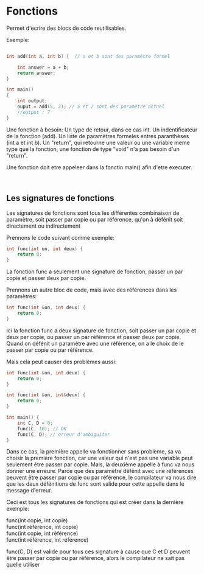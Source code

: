 # Fonctions

Permet d'ecrire des blocs de code reutilisables.

Exemple:
```cpp

int add(int a, int b) {  // a et b sont des paramètre formel

    int answer = a + b;
    return answer;
}

int main()
{
    int output;
    ouput = add(5, 2); // 5 et 2 sont des paramètre actuel
    //output : 7
}


```

Une fonction à besoin: 
    Un type de retour, dans ce cas int.
    Un indentificateur de la fonction (add).
    Un liste de paramètres formeles entres paranthèses (int a et int b).
    Un "return", qui retourne une valeur ou une variable meme type que la fonction, une fonction de type "void" n'a pas besoin d'un "return".

Une fonction doit etre appeleer dans la fonctin main() afin d'etre executer.

<br>

## Les signatures de fonctions

Les signatures de fonctions sont tous les différentes combinaison de paramètre, soit passer par copie ou par référence, qu'on à défénit soit directement ou indirectement

Prennons le code suivant comme exemple:
```cpp
int func(int un, int deux) {
    return 0;
}
```

La fonction func a seulement une signature de fonction, passer un par copie et passer deux par copie.

Prennons un autre bloc de code, mais avec des références dans les paramètres:
```cpp
int func(int &un, int deux) {
    return 0;
}
```

Ici la fonction func a deux signature de fonction, soit passer un par copie et deux par copie, ou passer un par référence et passer deux par copie. Quand on défénit un paramètre avec une référence, on a le choix de le passer par copie ou par référence.

Mais cela peut causer des problèmes aussi:
```cpp
int func(int &un, int deux) {
    return 0;
}

int func(int &un, int&deux) {
    return 0;
}

int main() {
    int C, D = 0;
    func(C, 10); // OK
    func(C, D); // erreur d'ambiguiter
}
```

Dans ce cas, la première appelle va fonctionner sans problème, sa va choisir la première fonction, car une valeur qui n'est pas une variable peut seulement être passer par copie. Mais, la deuxième appelle à func va nous donner une erreure. Parce que des paramètre défénit avec une références peuvent être passer par copie ou par référence, le compilateur va nous dire que les deux défénitions de func sont valide pour cette appelle dans le message d'erreur.

Ceci est tous les signatures de fonctions qui est créer dans la dernière exemple:

func(int copie, int copie)\
func(int référence, int copie)\
func(int copie, int référence)\
func(int référence, int référence)

func(C, D) est valide pour tous ces signature à cause que C et D peuvent être passer par copie ou par référence, alors le compilateur ne sait pas quelle utiliser
